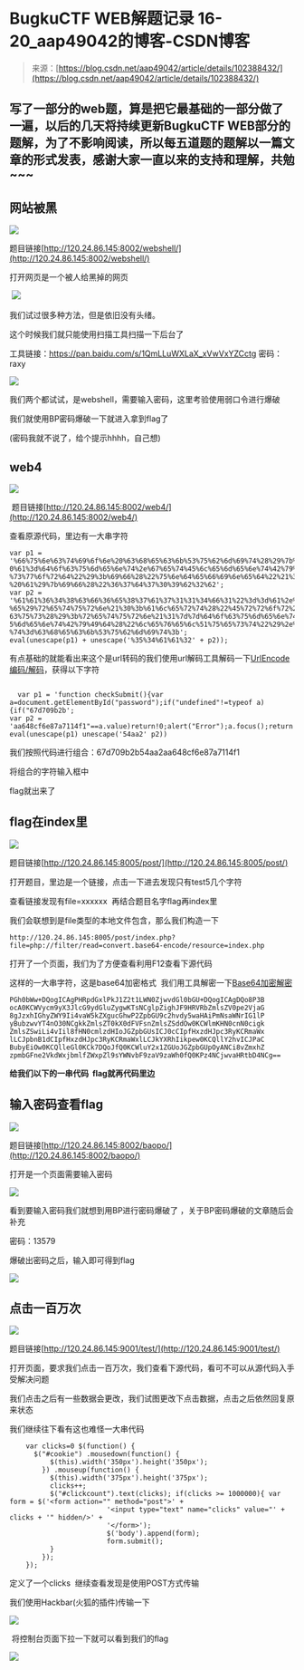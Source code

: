 <!--yml
category: 未分类
date: 2022-04-26 14:19:55
-->

# BugkuCTF WEB解题记录 16-20_aap49042的博客-CSDN博客

> 来源：[https://blog.csdn.net/aap49042/article/details/102388432/](https://blog.csdn.net/aap49042/article/details/102388432/)

## 写了一部分的web题，算是把它最基础的一部分做了一遍，以后的几天将持续更新BugkuCTF WEB部分的题解，为了不影响阅读，所以每五道题的题解以一篇文章的形式发表，感谢大家一直以来的支持和理解，共勉~~~

## 网站被黑

![](img/44216467eae575e97c449fe29dd80063.png)

题目链接[http://120.24.86.145:8002/webshell/](http://120.24.86.145:8002/webshell/)

打开网页是一个被人给黑掉的网页

 ![](img/9bb82b1bc78473a0795ad21193506650.png)

我们试过很多种方法，但是依旧没有头绪。

这个时候我们就只能使用扫描工具扫描一下后台了

工具链接：https://pan.baidu.com/s/1QmLLuWXLaX_xVwVxYZCctg 密码：raxy

![](img/a8a5ae6e822b1facafd6e9c3d50f99d8.png)

我们两个都试试，是webshell，需要输入密码，这里考验使用弱口令进行爆破

我们就使用BP密码爆破一下就进入拿到flag了

(密码我就不说了，给个提示hhhh，自己想)

## web4

![](img/74357da23d516bf0724f1496b19071eb.png)

 题目链接[http://120.24.86.145:8002/web4/](http://120.24.86.145:8002/web4/)

查看原源代码，里边有一大串字符

```
var p1 = '%66%75%6e%63%74%69%6f%6e%20%63%68%65%63%6b%53%75%62%6d%69%74%28%29%7b%76%61%72%2
0%61%3d%64%6f%63%75%6d%65%6e%74%2e%67%65%74%45%6c%65%6d%65%6e%74%42%79%49%64%28%22%70%61%73
%73%77%6f%72%64%22%29%3b%69%66%28%22%75%6e%64%65%66%69%6e%65%64%22%21%3d%74%79%70%65%6f%66
%20%61%29%7b%69%66%28%22%36%37%64%37%30%39%62%32%62';
var p2 = '%61%61%36%34%38%63%66%36%65%38%37%61%37%31%31%34%66%31%22%3d%3d%61%2e%76%61%6c%75
%65%29%72%65%74%75%72%6e%21%30%3b%61%6c%65%72%74%28%22%45%72%72%6f%72%22%29%3b%61%2e%66%6f%
63%75%73%28%29%3b%72%65%74%75%72%6e%21%31%7d%7d%64%6f%63%75%6d%65%6e%74%2e%67%65%74%45%6c%6
5%6d%65%6e%74%42%79%49%64%28%22%6c%65%76%65%6c%51%75%65%73%74%22%29%2e%6f%6e%73%75%62%6d%69
%74%3d%63%68%65%63%6b%53%75%62%6d%69%74%3b';
eval(unescape(p1) + unescape('%35%34%61%61%32' + p2));
```

有点基础的就能看出来这个是url转码的我们使用url解码工具解码一下[UrlEncode编码/解码](http://tool.chinaz.com/tools/urlencode.aspx)，获得以下字符

```

  var p1 = 'function checkSubmit(){var a=document.getElementById("password");if("undefined"!=typeof a){if("67d709b2b';
var p2 = 'aa648cf6e87a7114f1"==a.value)return!0;alert("Error");a.focus();return!1}}document.getElementById("levelQuest").οnsubmit=checkSubmit;';
eval(unescape(p1) unescape('54aa2' p2)) 

```

我们按照代码进行组合：67d709b2b54aa2aa648cf6e87a7114f1

将组合的字符输入框中

flag就出来了

## flag在index里

![](img/4a3d068c2ba90c9408bba04c74d545aa.png)

题目链接[http://120.24.86.145:8005/post/](http://120.24.86.145:8005/post/)

打开题目，里边是一个链接，点击一下进去发现只有test5几个字符

查看链接发现有file=xxxxxx  再结合题目名字flag再index里

我们会联想到是file类型的本地文件包含，那么我们构造一下

```
http://120.24.86.145:8005/post/index.php?file=php://filter/read=convert.base64-encode/resource=index.php
```

打开了一个页面，我们为了方便查看利用F12查看下源代码

这样的一大串字符，这是base64加密格式  我们用工具解密一下[Base64加密解密](http://tool.chinaz.com/tools/base64.aspx)

```
PGh0bWw+DQogICAgPHRpdGxlPkJ1Z2t1LWN0ZjwvdGl0bGU+DQogICAgDQo8P3B
ocA0KCWVycm9yX3JlcG9ydGluZygwKTsNCglpZighJF9HRVRbZmlsZV0pe2VjaG
8gJzxhIGhyZWY9Ii4vaW5kZXgucGhwP2ZpbGU9c2hvdy5waHAiPmNsaWNrIG1lP
yBubzwvYT4nO30NCgkkZmlsZT0kX0dFVFsnZmlsZSddOw0KCWlmKHN0cnN0cigk
ZmlsZSwiLi4vIil8fHN0cmlzdHIoJGZpbGUsICJ0cCIpfHxzdHJpc3RyKCRmaWx
lLCJpbnB1dCIpfHxzdHJpc3RyKCRmaWxlLCJkYXRhIikpew0KCQllY2hvICJPaC
BubyEiOw0KCQlleGl0KCk7DQoJfQ0KCWluY2x1ZGUoJGZpbGUpOyANCi8vZmxhZ
zpmbGFne2VkdWxjbmlfZWxpZl9sYWNvbF9zaV9zaWh0fQ0KPz4NCjwvaHRtbD4NCg==
```

**给我们以下的一串代码  flag就再代码里边**

## 输入密码查看flag

![](img/3b8f0427188bf39fca036b91d31a5b13.png)

题目链接[http://120.24.86.145:8002/baopo/](http://120.24.86.145:8002/baopo/)

打开是一个页面需要输入密码

![](img/7f8c4cfe92c94c7a9d156490ba203513.png)

看到要输入密码我们就想到用BP进行密码爆破了 ，关于BP密码爆破的文章随后会补充

密码：13579

爆破出密码之后，输入即可得到flag

![](img/8e264152420e468937bb38f9f0d66a96.png)

## 点击一百万次

![](img/ee210d5e2922d73df11cc7f3d3845ac2.png)

题目链接[http://120.24.86.145:9001/test/](http://120.24.86.145:9001/test/)

打开页面，要求我们点击一百万次，我们查看下源代码，看可不可以从源代码入手受解决问题

我们点击之后有一些数据会更改，我们试图更改下点击数据，点击之后依然回复原来状态

我们继续往下看有这也难怪一大串代码

```
    var clicks=0 $(function() {
      $("#cookie") .mousedown(function() {
          $(this).width('350px').height('350px');
        }) .mouseup(function() {
          $(this).width('375px').height('375px');
          clicks++;
          $("#clickcount").text(clicks); if(clicks >= 1000000){ var form = $('<form action="" method="post">' +
                        '<input type="text" name="clicks" value="' + clicks + '" hidden/>' +
                        '</form>');
                        $('body').append(form);
                        form.submit();
          }
        });
    }); 
```

定义了一个clicks  继续查看发现是使用POST方式传输

我们使用Hackbar(火狐的插件)传输一下

![](img/146a16ebefbad71997ab92ebd4f39784.png)

 将控制台页面下拉一下就可以看到我们的flag

![](img/b80532511d4b8bd9221878ff87753ca9.png)